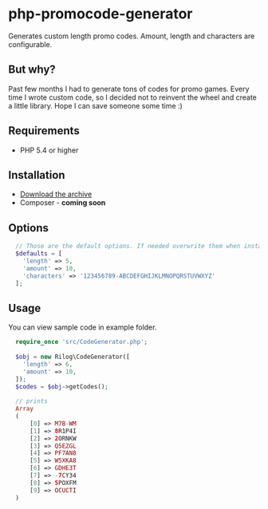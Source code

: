 # php-promocode-generator
Generates custom length promo codes. Amount, length and characters are configurable.

## But why?
Past few months I had to generate tons of codes for promo games. Every time I wrote custom code, so I decided not to reinvent the wheel and create a little library. Hope I can save someone some time :)

## Requirements
- PHP 5.4 or higher

## Installation
- [Download the archive](https://github.com/nikolay-mihaylov/php-promocode-generator/archive/master.zip)
- Composer - **coming soon**

## Options
```php
  // Those are the default options. If needed overwrite them when instantiating the object.
  $defaults = [
    'length' => 5,
    'amount' => 10,
    'characters' => '123456789-ABCDEFGHIJKLMNOPQRSTUVWXYZ'
  ];
```

## Usage
You can view sample code in example folder.
```php
  require_once 'src/CodeGenerator.php'; 
        
  $obj = new Rilog\CodeGenerator([
    'length' => 6,
    'amount' => 10,
  ]);  
  $codes = $obj->getCodes(); 
  
  // prints
  Array
  (
      [0] => M7B-WM
      [1] => 8R1P4I
      [2] => 2ORNKW
      [3] => Q5EZGL
      [4] => PF7AN8
      [5] => W5XKA8
      [6] => GDHE3T
      [7] => -7CY34
      [8] => 5POXFM
      [9] => OCUCTI
  )  
```

